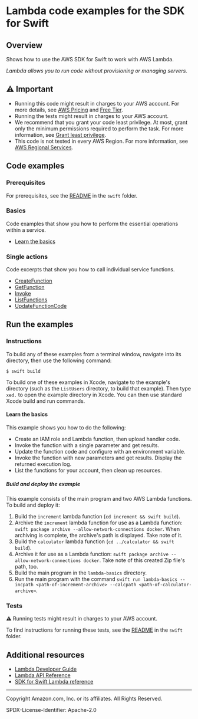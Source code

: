 # Lambda code examples for the SDK for Swift

## Overview

Shows how to use the AWS SDK for Swift to work with AWS Lambda.

<!--custom.overview.start-->
<!--custom.overview.end-->

_Lambda allows you to run code without provisioning or managing servers._

## ⚠ Important

* Running this code might result in charges to your AWS account. For more details, see [AWS Pricing](https://aws.amazon.com/pricing/) and [Free Tier](https://aws.amazon.com/free/).
* Running the tests might result in charges to your AWS account.
* We recommend that you grant your code least privilege. At most, grant only the minimum permissions required to perform the task. For more information, see [Grant least privilege](https://docs.aws.amazon.com/IAM/latest/UserGuide/best-practices.html#grant-least-privilege).
* This code is not tested in every AWS Region. For more information, see [AWS Regional Services](https://aws.amazon.com/about-aws/global-infrastructure/regional-product-services).

<!--custom.important.start-->
<!--custom.important.end-->

## Code examples

### Prerequisites

For prerequisites, see the [README](../../README.md#Prerequisites) in the `swift` folder.


<!--custom.prerequisites.start-->
<!--custom.prerequisites.end-->

### Basics

Code examples that show you how to perform the essential operations within a service.

- [Learn the basics](basics/increment/Package.swift)


### Single actions

Code excerpts that show you how to call individual service functions.

- [CreateFunction](basics/lambda-basics/Sources/entry.swift#L177)
- [GetFunction](basics/lambda-basics/Sources/entry.swift#L142)
- [Invoke](basics/lambda-basics/Sources/entry.swift#L313)
- [ListFunctions](basics/lambda-basics/Sources/entry.swift#L283)
- [UpdateFunctionCode](basics/lambda-basics/Sources/entry.swift#L236)


<!--custom.examples.start-->
<!--custom.examples.end-->

## Run the examples

### Instructions

To build any of these examples from a terminal window, navigate into its
directory, then use the following command:

```
$ swift build
```

To build one of these examples in Xcode, navigate to the example's directory
(such as the `ListUsers` directory, to build that example). Then type `xed.`
to open the example directory in Xcode. You can then use standard Xcode build
and run commands.

<!--custom.instructions.start-->
<!--custom.instructions.end-->


#### Learn the basics

This example shows you how to do the following:

- Create an IAM role and Lambda function, then upload handler code.
- Invoke the function with a single parameter and get results.
- Update the function code and configure with an environment variable.
- Invoke the function with new parameters and get results. Display the returned execution log.
- List the functions for your account, then clean up resources.

<!--custom.basic_prereqs.lambda_Scenario_GettingStartedFunctions.start-->
<!--custom.basic_prereqs.lambda_Scenario_GettingStartedFunctions.end-->


<!--custom.basics.lambda_Scenario_GettingStartedFunctions.start-->
##### Build and deploy the example

This example consists of the main program and two AWS Lambda functions. To
build and deploy it:

1. Build the `increment` lambda function (`cd increment && swift build`).
2. Archive the `increment` lambda function for use as a Lambda function:
   `swift package archive --allow-network-connections docker`. When archiving
   is complete, the archive's path is displayed. Take note of it.
3. Build the `calculator` lambda function (`cd ../calculator && swift build`).
4. Archive it for use as a Lambda function: `swift package archive
   --allow-network-connections docker`. Take note of this created Zip file's
   path, too.
5. Build the main program in the `lambda-basics` directory.
6. Run the main program with the command `swift run lambda-basics --incpath <path-of-increment-archive> --calcpath <path-of-calculator-archive>`.
<!--custom.basics.lambda_Scenario_GettingStartedFunctions.end-->


### Tests

⚠ Running tests might result in charges to your AWS account.


To find instructions for running these tests, see the [README](../../README.md#Tests)
in the `swift` folder.



<!--custom.tests.start-->
<!--custom.tests.end-->

## Additional resources

- [Lambda Developer Guide](https://docs.aws.amazon.com/lambda/latest/dg/welcome.html)
- [Lambda API Reference](https://docs.aws.amazon.com/lambda/latest/dg/API_Reference.html)
- [SDK for Swift Lambda reference](https://sdk.amazonaws.com/swift/api/awslambda/latest/documentation/awslambda)

<!--custom.resources.start-->
<!--custom.resources.end-->

---

Copyright Amazon.com, Inc. or its affiliates. All Rights Reserved.

SPDX-License-Identifier: Apache-2.0
